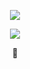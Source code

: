 <p align="center">
  <img src="https://github-readme-stats.vercel.app/api?username=gkalmoukis&hide=prs,issues,contribs&count_private=true">
</p>
  
<p align="center">
  <img src="https://github-readme-stats.vercel.app/api/top-langs/?username=gkalmoukis&theme=default&hide_border=true&layout=compact&hide=css,html&langs_count=8">
</p>

<p align="center">
🤙
</p>
